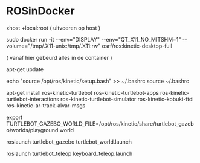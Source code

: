 # ROSinDocker


xhost +local:root ( uitvoeren op host )


sudo docker run -it --env="DISPLAY" --env="QT_X11_NO_MITSHM=1" --volume="/tmp/.X11-unix:/tmp/.X11:rw" osrf/ros:kinetic-desktop-full

( vanaf hier gebeurd alles in de container ) 

apt-get update

echo "source /opt/ros/kinetic/setup.bash" >> ~/.bashrc
source ~/.bashrc

apt-get install ros-kinetic-turtlebot ros-kinetic-turtlebot-apps 
ros-kinetic-turtlebot-interactions ros-kinetic-turtlebot-simulator 
ros-kinetic-kobuki-ftdi ros-kinetic-ar-track-alvar-msgs



export TURTLEBOT_GAZEBO_WORLD_FILE=/opt/ros/kinetic/share/turtlebot_gazebo/worlds/playground.world

roslaunch turtlebot_gazebo turtlebot_world.launch

roslaunch turtlebot_teleop keyboard_teleop.launch
